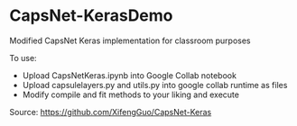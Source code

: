 # CapsNet-KerasDemo
Modified CapsNet Keras implementation for classroom purposes

To use:
- Upload CapsNetKeras.ipynb into Google Collab notebook
- Upload capsulelayers.py and utils.py into google collab runtime as files
- Modify compile and fit methods to your liking and execute

Source: https://github.com/XifengGuo/CapsNet-Keras
